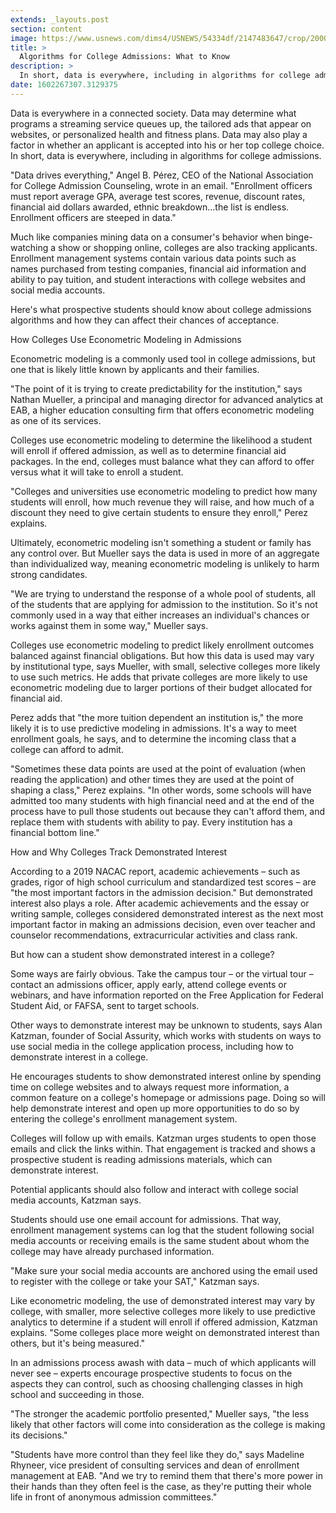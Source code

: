 ```yaml
--- 
extends: _layouts.post 
section: content 
image: https://www.usnews.com/dims4/USNEWS/54334df/2147483647/crop/2000x1333%2B0%2B0/resize/1200x1200%3E/quality/85/?url=http%3A%2F%2Fmedia.beam.usnews.com%2F3b%2F2d%2F1b6f32d74b4aa1cea885f529c415%2F200930-stock.jpg 
title: > 
  Algorithms for College Admissions: What to Know 
description: > 
  In short, data is everywhere, including in algorithms for college admissions."Data drives everything," Angel B. Pérez, CEO of the National Association for College Admission Counseling, wrote in an email.Here's what prospective students should know about college admissions algorithms and how they can affect their chances of acceptance.How Colleges Use Econometric Modeling in AdmissionsEconometric modeling is a commonly used tool in college admissions, but one that is likely little known by applicants and their families.Perez adds that "the more tuition dependent an institution is," the more likely it is to use predictive modeling in admissions. 
date: 1602267307.3129375 
--- 
```

Data is everywhere in a connected society. Data may determine what programs a streaming service queues up, the tailored ads that appear on websites, or personalized health and fitness plans. Data may also play a factor in whether an applicant is accepted into his or her top college choice. In short, data is everywhere, including in algorithms for college admissions.

"Data drives everything," Angel B. Pérez, CEO of the National Association for College Admission Counseling, wrote in an email. "Enrollment officers must report average GPA, average test scores, revenue, discount rates, financial aid dollars awarded, ethnic breakdown...the list is endless. Enrollment officers are steeped in data."

Much like companies mining data on a consumer's behavior when binge-watching a show or shopping online, colleges are also tracking applicants. Enrollment management systems contain various data points such as names purchased from testing companies, financial aid information and ability to pay tuition, and student interactions with college websites and social media accounts.

Here's what prospective students should know about college admissions algorithms and how they can affect their chances of acceptance.

How Colleges Use Econometric Modeling in Admissions

Econometric modeling is a commonly used tool in college admissions, but one that is likely little known by applicants and their families.

"The point of it is trying to create predictability for the institution," says Nathan Mueller, a principal and managing director for advanced analytics at EAB, a higher education consulting firm that offers econometric modeling as one of its services.

Colleges use econometric modeling to determine the likelihood a student will enroll if offered admission, as well as to determine financial aid packages. In the end, colleges must balance what they can afford to offer versus what it will take to enroll a student.

"Colleges and universities use econometric modeling to predict how many students will enroll, how much revenue they will raise, and how much of a discount they need to give certain students to ensure they enroll," Perez explains.

Ultimately, econometric modeling isn't something a student or family has any control over. But Mueller says the data is used in more of an aggregate than individualized way, meaning econometric modeling is unlikely to harm strong candidates.

"We are trying to understand the response of a whole pool of students, all of the students that are applying for admission to the institution. So it's not commonly used in a way that either increases an individual's chances or works against them in some way," Mueller says.

Colleges use econometric modeling to predict likely enrollment outcomes balanced against financial obligations. But how this data is used may vary by institutional type, says Mueller, with small, selective colleges more likely to use such metrics. He adds that private colleges are more likely to use econometric modeling due to larger portions of their budget allocated for financial aid.

Perez adds that "the more tuition dependent an institution is," the more likely it is to use predictive modeling in admissions. It's a way to meet enrollment goals, he says, and to determine the incoming class that a college can afford to admit.

"Sometimes these data points are used at the point of evaluation (when reading the application) and other times they are used at the point of shaping a class," Perez explains. "In other words, some schools will have admitted too many students with high financial need and at the end of the process have to pull those students out because they can't afford them, and replace them with students with ability to pay. Every institution has a financial bottom line."

How and Why Colleges Track Demonstrated Interest

According to a 2019 NACAC report, academic achievements – such as grades, rigor of high school curriculum and standardized test scores – are "the most important factors in the admission decision." But demonstrated interest also plays a role. After academic achievements and the essay or writing sample, colleges considered demonstrated interest as the next most important factor in making an admissions decision, even over teacher and counselor recommendations, extracurricular activities and class rank.

But how can a student show demonstrated interest in a college?

Some ways are fairly obvious. Take the campus tour – or the virtual tour – contact an admissions officer, apply early, attend college events or webinars, and have information reported on the Free Application for Federal Student Aid, or FAFSA, sent to target schools.

Other ways to demonstrate interest may be unknown to students, says Alan Katzman, founder of Social Assurity, which works with students on ways to use social media in the college application process, including how to demonstrate interest in a college.

He encourages students to show demonstrated interest online by spending time on college websites and to always request more information, a common feature on a college's homepage or admissions page. Doing so will help demonstrate interest and open up more opportunities to do so by entering the college's enrollment management system.

Colleges will follow up with emails. Katzman urges students to open those emails and click the links within. That engagement is tracked and shows a prospective student is reading admissions materials, which can demonstrate interest.

Potential applicants should also follow and interact with college social media accounts, Katzman says.

Students should use one email account for admissions. That way, enrollment management systems can log that the student following social media accounts or receiving emails is the same student about whom the college may have already purchased information.

"Make sure your social media accounts are anchored using the email used to register with the college or take your SAT," Katzman says.

Like econometric modeling, the use of demonstrated interest may vary by college, with smaller, more selective colleges more likely to use predictive analytics to determine if a student will enroll if offered admission, Katzman explains. "Some colleges place more weight on demonstrated interest than others, but it's being measured."

In an admissions process awash with data – much of which applicants will never see – experts encourage prospective students to focus on the aspects they can control, such as choosing challenging classes in high school and succeeding in those.

"The stronger the academic portfolio presented," Mueller says, "the less likely that other factors will come into consideration as the college is making its decisions."

"Students have more control than they feel like they do," says Madeline Rhyneer, vice president of consulting services and dean of enrollment management at EAB. "And we try to remind them that there's more power in their hands than they often feel is the case, as they're putting their whole life in front of anonymous admission committees."